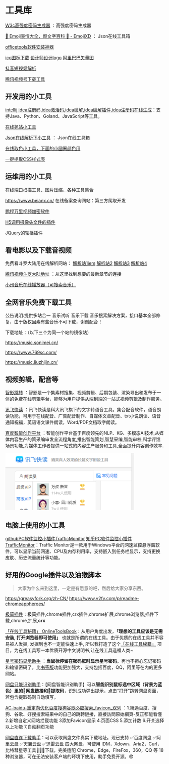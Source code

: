 # 工具库

 [W3c高强度密码生成器](https://www.w3cschool.cn/tools/index?name=CreateStrongPassword) ：高强度密码生成器

 [🤣 Emoji表情大全，颜文字百科 💌 - EmojiXD](https://emojixd.com/) ： Json在线工具箱

 [officetools软件安装神器](https://otp.landian.vip/zh-cn/)

 [ico图标下载](https://sc.chinaz.com/tubiao/)             [设计师设计logo](https://www.uugai.com/)          [阿里巴巴矢量图](https://www.iconfont.cn/)

[抖音短视频解析](http://www.cainiaojiexi.com/)

[腾讯视频号下载工具](https://shipinhao.iiilab.com/)

## 开发用的小工具

[intellij idea注册码,idea激活码,idea破解,idea破解插件,idea注册码在线生成](http://idea.javatiku.cn/)：支持Java、Python、Goland、JavaScript等工具。

[在线扒站小工具](https://bazhan.wang/)

 [Json在线解析下小工具](https://www.sojson.com/) ： Json在线工具箱

[在线取色小工具，下面的小圆圈颜色用](https://link.fobshanghai.com/rgbcolor.htm) 

[一键提取CSS样式表](https://oct.cn/project/extclass/?f=uncss)

## 运维用的小工具

 [在线端口扫描工具、图片压缩，各种工具集合](https://www.qtool.net/port) 

https://www.beianx.cn/  在线备案查询网站：第三方爬取开发

[鹏程万里视频加密软件](https://www.pcwlenv.com/)

[H5调用摄像头文件的插件](https://h5plugin.mumudev.top/#/pages/getQrcode/getQrcode)

[JQuery的轮播插件](http://www.dowebok.com/demo/192/)

## 看电影以及下载音视频

免费看斗罗大陆用在线解析网站： [解析站1iem](https://www.iembuy.com/)   [解析站2](https://v.ctrlqq.com/)   [解析站3](http://tv.hzwdd.cn/)  [解析站4](http://www.cjw123.com/jx/)

 [腾讯视频斗罗大陆地址](https://m.v.qq.com/search.html?keyWord=%E6%96%97%E7%BD%97%E5%A4%A7%E9%99%86) ：从这里找到想要的最新章节的连接

[小州音乐在线播放器（可搜索音乐）](http://y.webzcz.cn/)

## 全网音乐免费下载工具

公告说明:提供多站合一 音乐试听 音乐下载 音乐搜索解决方案，接口基本全部修复，由于版权因素有些音乐不可下载，谢谢配合！

下载地址：（以下三个为同一个站的镜像站）

https://music.sonimei.cn/

https://www.769sc.com/

https://music.liuzhijin.cn/





## 视频剪辑，配音等

 [智影跳转](https://zenvideo.qq.com/home) ：智影是一个集素材搜集、视频剪辑、后期包装、渲染导出和发布于一体的免费在线剪辑平台，能够为用户提供从端到端的一站式视频剪辑及制作服务。

 [讯飞快读](https://www.ffkuaidu.com/) ：讯飞快读是科大讯飞旗下的文字转语音工具。集合配音软件，语音朗读功能，可用于在线配音、广告配音制作、自媒体文章配音、txt小说朗读、语音通知祝福，英语语文课件朗读，Word/PDF文档取字朗读。

 [百度智能创作平台](https://www.ffkuaidu.com/) ：智能创作平台基于百度领先的NLP、KG、多模态AI技术,从媒体内容生产的策采编审发全流程角度,推出智能策划,智慧采编,智能审校,科学评馈场景功能,为媒体工作者提供一站式的内容生产服务和工具,全面提升内容创作效率.



![image-20220415104918889](index.assets/image-20220415104918889.png)



## 电脑上使用的小工具

[githubPC软件监控小插件TrafficMonitor](https://github.com/zhongyang219/TrafficMonitor)   [知乎PC软件监控小插件TrafficMonitor](https://zhuanlan.zhihu.com/p/39542454)：Traffic Monitor是一款用于Windows平台的网速监控悬浮窗软件，可以显示当前网速、CPU及内存利用率，支持嵌入到任务栏显示，支持更换皮肤、历史流量统计等功能。



## 好用的Google插件以及油猴脚本

> 大家为什么来到这里，一定是有愿意的吧，然后给大家分享东西。

https://greasyfork.org/zh-CN/
https://www.v2fy.com/p/readme-chromeappheroes/

[极简插件](https://chrome.zzzmh.cn/info?token=mfnkflidjnladnkldfonnaicljppahpg)：极简插件,chrome插件,crx插件,chrome扩展,chrome浏览器,插件下载,chrome,扩展,**crx**

[「在线工具秘籍」 OnlineToolsBook](https://github.com/zhaoolee/OnlineToolsBook)：从用户角度出发，**「理想的工具应该是无需安装, 打开浏览器即可使用」** 也就是所谓的在线工具。由于优质的在线工具并不容易被人发掘, 发掘到也不一定能快速上手, 所以我打造了这个[「在线工具秘籍」](https://github.com/zhaoolee/OnlineToolsBook) 项目，为在线工具写一本优质开源中文说明书,让在线工具造福人类~

 [星号密码显示助手](https://www.baiduyun.wiki/tool/install-starpassword.html#) ：**当鼠标停留在密码框时显示星号密码**。再也不担心忘记密码和输错密码了，比[书签版](https://www.baiduyun.wiki/tool/bookmark.html)功能更加强大，支持包括百度，QQ，阿里等在内的更多网站。

[网盘只能识别助手](https://www.baiduyun.wiki/tool/install-panai.html#📖-使用说明)：【网盘智能识别助手】可以**智能识别鼠标选中区域（背景为蓝色）里的🔗网盘链接和🔑提取码**，识别成功弹出提示，点击“打开”跳转网盘页面，若包含提取码则自动填写。

 [AC-baidu-重定向优化百度搜狗谷歌必应搜索_favicon_双列](https://greasyfork.org/zh-CN/scripts/14178-ac-baidu-%E9%87%8D%E5%AE%9A%E5%90%91%E4%BC%98%E5%8C%96%E7%99%BE%E5%BA%A6%E6%90%9C%E7%8B%97%E8%B0%B7%E6%AD%8C%E5%BF%85%E5%BA%94%E6%90%9C%E7%B4%A2-favicon-%E5%8F%8C%E5%88%97) ：1.繞過百度、搜狗、谷歌、好搜搜索結果中的自己的跳轉鏈接，直接訪問原始網頁-反正都能看懂 2.新增自定义网站拦截功能 3添加Favicon显示 4.页面CSS 5.添加计数 6.开关选择以上功能 7.自动翻页功能

[网盘直连下载助手](https://greasyfork.org/zh-CN/scripts/436446-%E7%BD%91%E7%9B%98%E7%9B%B4%E9%93%BE%E4%B8%8B%E8%BD%BD%E5%8A%A9%E6%89%8B)：可以获取网盘文件真实下载地址。现已支持 ✅百度网盘 ✅阿里云盘 ✅天翼云盘 ✅迅雷云盘 四大网盘，可使用 IDM，Xdown，Aria2，Curl，比特彗星等工具🚀🚀🚀下载，完美适配 Chrome，Edge，FireFox，360，QQ 等 18 种浏览器，可在无法安装客户端的环境下使用，助手免费开源。😎

